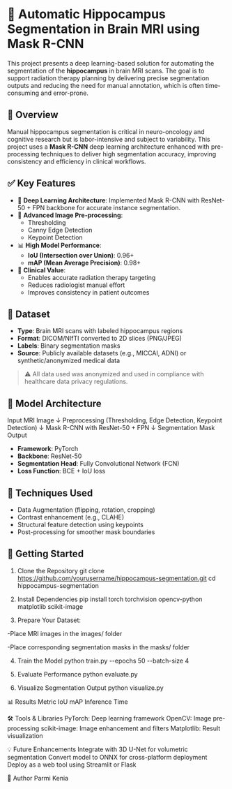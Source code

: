 # 🧠 Automatic Hippocampus Segmentation in Brain MRI using Mask R-CNN

This project presents a deep learning-based solution for automating the segmentation of the **hippocampus** in brain MRI scans. The goal is to support radiation therapy planning by delivering precise segmentation outputs and reducing the need for manual annotation, which is often time-consuming and error-prone.

## 🧠 Overview

Manual hippocampus segmentation is critical in neuro-oncology and cognitive research but is labor-intensive and subject to variability. This project uses a **Mask R-CNN** deep learning architecture enhanced with pre-processing techniques to deliver high segmentation accuracy, improving consistency and efficiency in clinical workflows.

## ✅ Key Features

- 🤖 **Deep Learning Architecture**: Implemented Mask R-CNN with ResNet-50 + FPN backbone for accurate instance segmentation.
- 🧪 **Advanced Image Pre-processing**:
  - Thresholding
  - Canny Edge Detection
  - Keypoint Detection
- 📊 **High Model Performance**:
  - **IoU (Intersection over Union)**: 0.96+
  - **mAP (Mean Average Precision)**: 0.98+
- 🏥 **Clinical Value**:
  - Enables accurate radiation therapy targeting
  - Reduces radiologist manual effort
  - Improves consistency in patient outcomes

## 📂 Dataset

- **Type**: Brain MRI scans with labeled hippocampus regions  
- **Format**: DICOM/NIfTI converted to 2D slices (PNG/JPEG)  
- **Labels**: Binary segmentation masks  
- **Source**: Publicly available datasets (e.g., MICCAI, ADNI) or synthetic/anonymized medical data  

> ⚠️ All data used was anonymized and used in compliance with healthcare data privacy regulations.

## 🧠 Model Architecture

Input MRI Image
↓
Preprocessing (Thresholding, Edge Detection, Keypoint Detection)
↓
Mask R-CNN with ResNet-50 + FPN
↓
Segmentation Mask Output

- **Framework**: PyTorch
- **Backbone**: ResNet-50
- **Segmentation Head**: Fully Convolutional Network (FCN)
- **Loss Function**: BCE + IoU loss

## 🧪 Techniques Used

- Data Augmentation (flipping, rotation, cropping)
- Contrast enhancement (e.g., CLAHE)
- Structural feature detection using keypoints
- Post-processing for smoother mask boundaries

## 🚀 Getting Started
 1. Clone the Repository
git clone https://github.com/yourusername/hippocampus-segmentation.git
cd hippocampus-segmentation

2. Install Dependencies
pip install torch torchvision opencv-python matplotlib scikit-image

3. Prepare Your Dataset:
   
-Place MRI images in the images/ folder

-Place corresponding segmentation masks in the masks/ folder

4. Train the Model
python train.py --epochs 50 --batch-size 4

5. Evaluate Performance
python evaluate.py

6. Visualize Segmentation Output
python visualize.py

📊 Results
Metric
IoU
mAP
Inference Time

🛠️ Tools & Libraries
PyTorch: Deep learning framework
OpenCV: Image pre-processing
scikit-image: Image enhancement and filters
Matplotlib: Result visualization

💡 Future Enhancements
Integrate with 3D U-Net for volumetric segmentation
Convert model to ONNX for cross-platform deployment
Deploy as a web tool using Streamlit or Flask

👤 Author
Parmi Kenia

